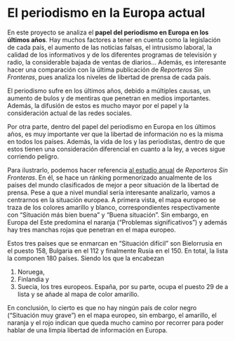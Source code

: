 # El periodismo en la Europa actual

En este proyecto se analiza el **papel del periodismo en Europa en los últimos años**. Hay muchos factores a tener en cuenta como la legislación de cada país, el aumento de las noticias falsas, el intrusismo laboral, la calidad de los informativos y de los diferentes programas de televisión y radio, la considerable bajada de ventas de diarios… Además, es interesante hacer una comparación con la última publicación de *Reporteros Sin Fronteras*, pues analiza los niveles de libertad de prensa de cada país. 

El periodismo sufre en los últimos años, debido a múltiples causas, un aumento de bulos y de mentiras que penetran en medios importantes. Además, la difusión de estos es mucho mayor por el papel y la consideración actual de las redes sociales. 

Por otra parte, dentro del papel del periodismo en Europa en los últimos años, es muy importante ver que la libertad de información no es la misma en todos los países. Además, la vida de los y las periodistas, dentro de que estos tienen una consideración diferencial en cuanto a la ley, a veces sigue corriendo peligro. 

Para ilustrarlo, podemos hacer referencia [al estudio anual](https://www.rsf-es.org/clasificacion-mundial-2021-tabla-de-paises/) de *Reporteros Sin Fronteras*. En él, se hace un ránking pormenorizado anualmente de los países del mundo clasificados de mejor a peor situación de la libertad de prensa. Pese a que a nivel mundial sería interesante analizarlo, vamos a centrarnos en la situación europea. A primera vista, el mapa europeo se traza de los colores amarillo y blanco, correspondientes respectivamente con “Situación más bien buena” y “Buena situación”. Sin embargo, en Europa del Este predomina el naranja (“Problemas significativos”) y además hay tres manchas rojas que penetran en el mapa europeo. 

Estos tres países que se enmarcan en “Situación difícil” son Bielorrusia en el puesto 158, Bulgaria en el 112 y finalmente Rusia en el 150. En total, la lista la componen 180 países. Siendo los que la encabezan 
1. Noruega, 
2. Finlandia y
3. Suecia, 
los tres europeos. España, por su parte, ocupa el puesto 29 de a lista y se añade al mapa de color amarillo. 

En conclusión, lo cierto es que no hay ningún país de color negro (“Situación muy grave”) en el mapa europeo, sin embargo, el amarillo, el naranja y el rojo indican que queda mucho camino por recorrer para poder hablar de una limpia libertad de información en Europa. 

